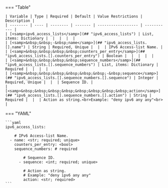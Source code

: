 <!--
  ~ Copyright (c) 2025 Arista Networks, Inc.
  ~ Use of this source code is governed by the Apache License 2.0
  ~ that can be found in the LICENSE file.
  -->
=== "Table"

    | Variable | Type | Required | Default | Value Restrictions | Description |
    | -------- | ---- | -------- | ------- | ------------------ | ----------- |
    | [<samp>ipv6_access_lists</samp>](## "ipv6_access_lists") | List, items: Dictionary |  |  |  |  |
    | [<samp>&nbsp;&nbsp;-&nbsp;name</samp>](## "ipv6_access_lists.[].name") | String | Required, Unique |  |  | IPv6 Access-list Name. |
    | [<samp>&nbsp;&nbsp;&nbsp;&nbsp;counters_per_entry</samp>](## "ipv6_access_lists.[].counters_per_entry") | Boolean |  |  |  |  |
    | [<samp>&nbsp;&nbsp;&nbsp;&nbsp;sequence_numbers</samp>](## "ipv6_access_lists.[].sequence_numbers") | List, items: Dictionary | Required |  |  |  |
    | [<samp>&nbsp;&nbsp;&nbsp;&nbsp;&nbsp;&nbsp;-&nbsp;sequence</samp>](## "ipv6_access_lists.[].sequence_numbers.[].sequence") | Integer | Required, Unique |  |  | Sequence ID. |
    | [<samp>&nbsp;&nbsp;&nbsp;&nbsp;&nbsp;&nbsp;&nbsp;&nbsp;action</samp>](## "ipv6_access_lists.[].sequence_numbers.[].action") | String | Required |  |  | Action as string.<br>Example: "deny ipv6 any any"<br> |

=== "YAML"

    ```yaml
    ipv6_access_lists:

        # IPv6 Access-list Name.
      - name: <str; required; unique>
        counters_per_entry: <bool>
        sequence_numbers: # required

            # Sequence ID.
          - sequence: <int; required; unique>

            # Action as string.
            # Example: "deny ipv6 any any"
            action: <str; required>
    ```
